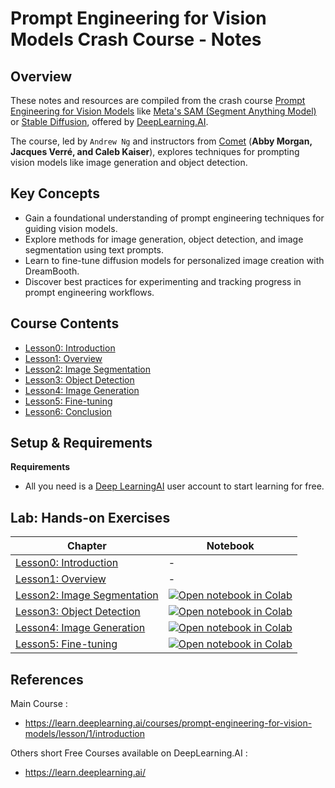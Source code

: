# Prompt Engineering for Vision Models Crash Course - Notes

## Overview

These notes and resources are compiled from the crash course [Prompt Engineering for Vision Models](https://learn.deeplearning.ai/courses/prompt-engineering-for-vision-models/lesson/1/introduction) like [Meta's SAM (Segment Anything Model)](https://segment-anything.com/) or [Stable Diffusion](https://huggingface.co/stabilityai/stable-diffusion-3-medium), offered by [DeepLearning.AI](https://www.deeplearning.ai/).

The course, led by `Andrew Ng` and instructors from [Comet](https://www.comet.com/site/) (**Abby Morgan, Jacques Verré, and Caleb Kaiser**), explores techniques for prompting vision models like image generation and object detection.

## Key Concepts

- Gain a foundational understanding of prompt engineering techniques for guiding vision models.
- Explore methods for image generation, object detection, and image segmentation using text prompts.
- Learn to fine-tune diffusion models for personalized image creation with DreamBooth.
- Discover best practices for experimenting and tracking progress in prompt engineering workflows.

## Course Contents

- [Lesson0: Introduction](./L0_introduction_notes.md)
- [Lesson1: Overview](./L1_overview_notes.md)
- [Lesson2: Image Segmentation](./L2_image_segmentation_notes.md)
- [Lesson3: Object Detection](./L3_image_detection_notes.md)
- [Lesson4: Image Generation](./L4_image_generation_notes.md)
- [Lesson5: Fine-tuning](./L5_fine_tuning_notes.md)
- [Lesson6: Conclusion](./L6_conclusion-notes.md)

## Setup & Requirements  

**Requirements**

- All you need is a [Deep LearningAI](https://learn.deeplearning.ai/courses/prompt-engineering-for-vision-models/lesson/1/introduction) user account to start learning for free.

## Lab: Hands-on Exercises 

|Chapter|Notebook|
|--|--|
|[Lesson0: Introduction](#)| -|
|[Lesson1: Overview](#)|-|
|[Lesson2: Image Segmentation](#)|[![Open notebook in Colab](https://colab.research.google.com/assets/colab-badge.svg)](https://colab.research.google.com/github/afondiel/Prompt-Engineering-for-Vision-Models-DeepLearningAI/blob/main/lab/notebooks/L2_Image_Segmentation.ipynb)|
|[Lesson3: Object Detection](#)|[![Open notebook in Colab](https://colab.research.google.com/assets/colab-badge.svg)](https://colab.research.google.com/github/afondiel/Prompt-Engineering-for-Vision-Models-DeepLearningAI/blob/main/lab/notebooks/L3_Object_Detection.ipynb)|
|[Lesson4: Image Generation](#)|[![Open notebook in Colab](https://colab.research.google.com/assets/colab-badge.svg)](https://colab.research.google.com/github/afondiel/Prompt-Engineering-for-Vision-Models-DeepLearningAI/blob/main/lab/notebooks/L4_Image_Generation.ipynb)|
|[Lesson5: Fine-tuning](#)|[![Open notebook in Colab](https://colab.research.google.com/assets/colab-badge.svg)](https://colab.research.google.com/github/afondiel/Prompt-Engineering-for-Vision-Models-DeepLearningAI/blob/main/lab/notebooks/L5_Fine_Tuning.ipynb)|

## References

Main Course : 
- https://learn.deeplearning.ai/courses/prompt-engineering-for-vision-models/lesson/1/introduction

Others short Free Courses available on DeepLearning.AI : 
- https://learn.deeplearning.ai/





